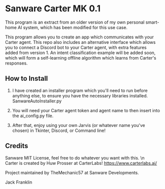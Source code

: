 # Sanware Carter MK 0.1

This program is an extract from an older version of my own personal smart-home AI system, which has been modified for this use case.

This program allows you to create an app which communicates with your Carter agent.
This repo also includes an alternative interface which allows you to connect a Discord bot to your Carter agent, with extra features added from version 1.
An intent classification example will be added soon, which will form a self-learning offline algorithm which learns from Carter's responses.

## How to Install

1. I have created an installer program which you'll need to run before anything else, to ensure you have the necessary libraries installed. SanwareAutoInstaller.py

2. You will need your Carter agent token and agent name to then insert into the ai_config.py file.

3. After that, enjoy using your own Jarvis (or whatever name you've chosen) in Tkinter, Discord, or Command line!

## Credits 

Sanware MIT License, feel free to do whatever you want with this. \n\
Carter is created by Huw Prosser at CarterLabs! https://www.carterlabs.ai/

Project maintained by TheMechanic57 at Sanware Developments.

Jack Franklin
